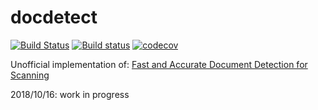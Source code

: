 # docdetect

[![Build Status](https://travis-ci.org/alessandrozamberletti/docdetect.svg?branch=master)](https://travis-ci.org/alessandrozamberletti/docdetect)
[![Build status](https://ci.appveyor.com/api/projects/status/l1gjc8g7c1q3846j/branch/master?svg=true)](https://ci.appveyor.com/project/alessandrozamberletti/docdetect/branch/master)
[![codecov](https://codecov.io/gh/alessandrozamberletti/docdetect/branch/master/graph/badge.svg)](https://codecov.io/gh/alessandrozamberletti/docdetect)

Unofficial implementation of: [Fast and Accurate Document Detection for Scanning](https://blogs.dropbox.com/tech/2016/08/fast-and-accurate-document-detection-for-scanning/)

2018/10/16: work in progress
